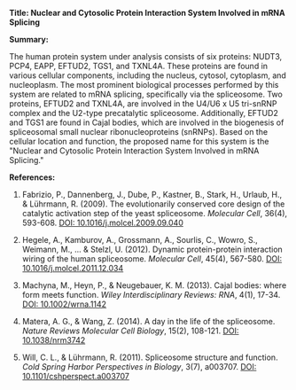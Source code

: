 **Title: Nuclear and Cytosolic Protein Interaction System Involved in mRNA Splicing**

**Summary:**

The human protein system under analysis consists of six proteins: NUDT3, PCP4, EAPP, EFTUD2, TGS1, and TXNL4A. These proteins are found in various cellular components, including the nucleus, cytosol, cytoplasm, and nucleoplasm. The most prominent biological processes performed by this system are related to mRNA splicing, specifically via the spliceosome. Two proteins, EFTUD2 and TXNL4A, are involved in the U4/U6 x U5 tri-snRNP complex and the U2-type precatalytic spliceosome. Additionally, EFTUD2 and TGS1 are found in Cajal bodies, which are involved in the biogenesis of spliceosomal small nuclear ribonucleoproteins (snRNPs). Based on the cellular location and function, the proposed name for this system is the "Nuclear and Cytosolic Protein Interaction System Involved in mRNA Splicing."

**References:**

1. Fabrizio, P., Dannenberg, J., Dube, P., Kastner, B., Stark, H., Urlaub, H., & Lührmann, R. (2009). The evolutionarily conserved core design of the catalytic activation step of the yeast spliceosome. *Molecular Cell*, 36(4), 593-608. [DOI: 10.1016/j.molcel.2009.09.040](https://doi.org/10.1016/j.molcel.2009.09.040)

2. Hegele, A., Kamburov, A., Grossmann, A., Sourlis, C., Wowro, S., Weimann, M., ... & Stelzl, U. (2012). Dynamic protein-protein interaction wiring of the human spliceosome. *Molecular Cell*, 45(4), 567-580. [DOI: 10.1016/j.molcel.2011.12.034](https://doi.org/10.1016/j.molcel.2011.12.034)

3. Machyna, M., Heyn, P., & Neugebauer, K. M. (2013). Cajal bodies: where form meets function. *Wiley Interdisciplinary Reviews: RNA*, 4(1), 17-34. [DOI: 10.1002/wrna.1142](https://doi.org/10.1002/wrna.1142)

4. Matera, A. G., & Wang, Z. (2014). A day in the life of the spliceosome. *Nature Reviews Molecular Cell Biology*, 15(2), 108-121. [DOI: 10.1038/nrm3742](https://doi.org/10.1038/nrm3742)

5. Will, C. L., & Lührmann, R. (2011). Spliceosome structure and function. *Cold Spring Harbor Perspectives in Biology*, 3(7), a003707. [DOI: 10.1101/cshperspect.a003707](https://doi.org/10.1101/cshperspect.a003707)